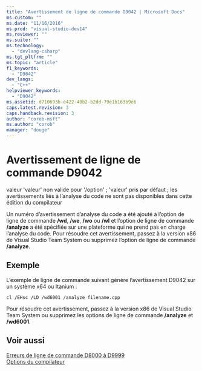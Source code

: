 ```yaml
---
title: "Avertissement de ligne de commande D9042 | Microsoft Docs"
ms.custom: ""
ms.date: "11/16/2016"
ms.prod: "visual-studio-dev14"
ms.reviewer: ""
ms.suite: ""
ms.technology: 
  - "devlang-csharp"
ms.tgt_pltfrm: ""
ms.topic: "article"
f1_keywords: 
  - "D9042"
dev_langs: 
  - "C++"
helpviewer_keywords: 
  - "D9042"
ms.assetid: d710693b-e422-40b2-b2dd-79e1b163b9e6
caps.latest.revision: 3
caps.handback.revision: 3
author: "corob-msft"
ms.author: "corob"
manager: "douge"
---
```

# Avertissement de ligne de commande D9042
valeur 'valeur' non valide pour '\/option' ; 'valeur' pris par défaut ; les avertissements liés à l’analyse du code ne sont pas disponibles dans cette édition du compilateur  
  
 Un numéro d’avertissement d’analyse du code a été ajouté à l’option de ligne de commande **\/wd**, **\/we**, **\/wo** ou **\/wl** et l’option de ligne de commande **\/analyze** a été spécifiée sur une plateforme qui ne prend pas en charge l’analyse du code. Pour résoudre cet avertissement, passez à la version x86 de Visual Studio Team System ou supprimez l’option de ligne de commande **\/analyze**.  
  
## Exemple  
 L’exemple de ligne de commande suivant génère l’avertissement D9042 sur un système x64 ou Itanium :  
  
```  
cl /EHsc /LD /wd6001 /analyze filename.cpp  
```  
  
 Pour résoudre cet avertissement, passez à la version x86 de Visual Studio Team System ou supprimez les options de ligne de commande **\/analyze** et **\/wd6001**.  
  
## Voir aussi  
 [Erreurs de ligne de commande D8000 à D9999](/visual-cpp/error-messages/tool-errors/command-line-errors-d8000-through-d9999)   
 [Options du compilateur](/visual-cpp/build/reference/compiler-options)